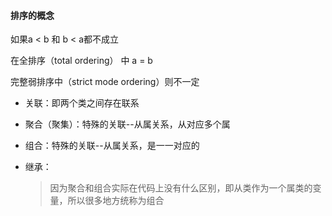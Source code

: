 #### 排序的概念

如果a < b 和 b < a都不成立

在全排序（total ordering） 中 a = b

完整弱排序中（strict mode ordering）则不一定





* 关联：即两个类之间存在联系

* 聚合（聚集）：特殊的关联--从属关系，从对应多个属

* 组合：特殊的关联--从属关系，是一一对应的

* 继承：

    > 因为聚合和组合实际在代码上没有什么区别，即从类作为一个属类的变量，所以很多地方统称为组合

